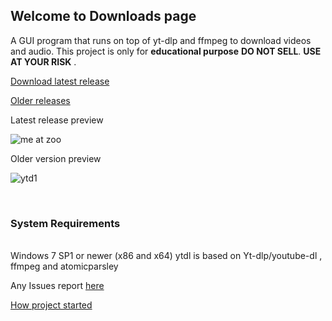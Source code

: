 ## Welcome to Downloads page
A GUI program that runs on top of yt-dlp and ffmpeg to download videos and audio. This project is only for **educational purpose** **DO NOT SELL**. **USE AT YOUR RISK** .

[Download latest release](https://github.com/sourabhkv/ytdl/releases/download/v22.0305.19/YouTube-dl.GUI.zip)

[Older releases](https://github.com/sourabhkv/ytdl/releases)

Latest release preview

![me at zoo](https://user-images.githubusercontent.com/55890376/156894378-b3b54a89-d9ab-4ba5-a8f5-787ab81ab174.png)



Older version preview

![ytd1](https://user-images.githubusercontent.com/55890376/148569370-37b48559-5333-4686-be6c-22ff97d93473.jpg)

<br><h3> **System Requirements** </h3> <br />
Windows 7 SP1 or newer (x86 and x64)
ytdl is based on Yt-dlp/youtube-dl , ffmpeg and atomicparsley

Any Issues report [here](https://github.com/sourabhkv/ytdl/issues)

[How project started](https://github.com/sourabhkv/ytdl#how-development-started-and-was-carried)
